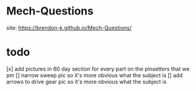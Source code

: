 # Mech-Questions
site: https://brendon-k.github.io/Mech-Questions/

# todo
[x] add pictures in 60 day section for every part on the pinsetters that we pm
[] narrow sweep pic so it's more obvious what the subject is
[] add arrows to drive gear pic so it's more obvious what the subject is
